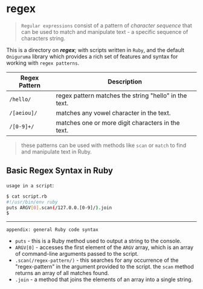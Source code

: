 # regex
> `Regular expressions` consist of a pattern of *character sequence* that can be used to match and manipulate text - a specific sequence of characters string. 

This is a directory on ***regex***; with scripts written in `Ruby`, and the default `Oniguruma` library which provides a rich set of features and syntax for working with `regex patterns`.

| Regex Pattern | Description |
|--------------|-------------|
| `/hello/` | regex pattern matches the string "hello" in the text. |
| `/[aeiou]/` | matches any vowel character in the text. |
| `/[0-9]+/` | matches one or more digit characters in the text. |

> these patterns can be used with methods like `scan` or `match` to find and manipulate text in Ruby.



## Basic Regex Syntax in Ruby

`usage in a script`: 
```bash
$ cat script.rb
#!/usr/bin/env ruby
puts ARGV[0].scan(/127.0.0.[0-9]/).join
$
```

---
`appendix: general Ruby code syntax`
- `puts` - this is a Ruby method used to output a string to the console.
- `ARGV[0]` - accesses the first element of the `ARGV` array, which is an array of command-line arguments passed to the script.
- `.scan(/regex-pattern/)` - this searches for any occurrence of the "regex-pattern" in the argument provided to the script. the `scan` method returns an array of all matches found.
- `.join` - a method that joins the elements of an array into a single string.
